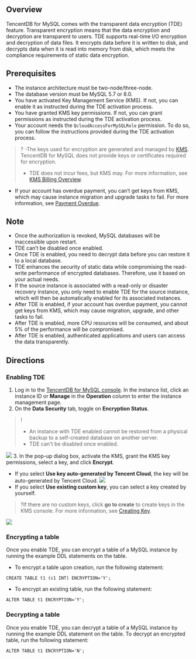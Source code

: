 ## Overview
TencentDB for MySQL comes with the transparent data encryption (TDE) feature. Transparent encryption means that the data encryption and decryption are transparent to users. TDE supports real-time I/O encryption and decryption of data files. It encrypts data before it is written to disk, and decrypts data when it is read into memory from disk, which meets the compliance requirements of static data encryption.

## Prerequisites
- The instance architecture must be two-node/three-node.
- The database version must be MySQL 5.7 or 8.0.
- You have activated Key Management Service (KMS). If not, you can enable it as instructed during the TDE activation process.
- You have granted KMS key permissions. If not, you can grant permissions as instructed during the TDE activation process.
- Your account needs the `QcloudAccessForMySQLRole` permission. To do so, you can follow the instructions provided during the TDE activation process.
>?
>-The keys used for encryption are generated and managed by [KMS](https://intl.cloud.tencent.com/document/product/1030/32774). TencentDB for MySQL does not provide keys or certificates required for encryption.
>- TDE does not incur fees, but KMS may. For more information, see [KMS Billing Overview](https://www.tencentcloud.com/document/product/1030/31966).
- If your account has overdue payment, you can’t get keys from KMS, which may cause instance migration and upgrade tasks to fail. For more information, see [Payment Overdue](https://intl.cloud.tencent.com/document/product/1030/31968).

## Note
- Once the authorization is revoked, MySQL databases will be inaccessible upon restart.
- TDE can’t be disabled once enabled.
- Once TDE is enabled, you need to decrypt data before you can restore it to a local database.
- TDE enhances the security of static data while compromising the read-write performance of encrypted databases. Therefore, use it based on your actual needs.
- If the source instance is associated with a read-only or disaster recovery instance, you only need to enable TDE for the source instance, which will then be automatically enabled for its associated instances.
- After TDE is enabled, if your account has overdue payment, you cannot get keys from KMS, which may cause migration, upgrade, and other tasks to fail.
- After TDE is enabled, more CPU resources will be consumed, and about 5% of the performance will be compromised.
- After TDE is enabled, authenticated applications and users can access the data transparently.


## Directions
### Enabling TDE
1. Log in to the [TencentDB for MySQL console](https://console.cloud.tencent.com/cdb). In the instance list, click an instance ID or **Manage** in the **Operation** column to enter the instance management page.
2. On the **Data Security** tab, toggle on **Encryption Status**.
>!
>- An instance with TDE enabled cannot be restored from a physical backup to a self-created database on another server.
>- TDE can't be disabled once enabled.
>
![](https://staticintl.cloudcachetci.com/yehe/backend-news/Sy8E698_7.png)
3. In the pop-up dialog box, activate the KMS, grant the KMS key permissions, select a key, and click **Encrypt**.
   - If you select **Use key auto-generated by Tencent Cloud**, the key will be auto-generated by Tencent Cloud.
    ![](https://staticintl.cloudcachetci.com/yehe/backend-news/ZAYi660_8.png)
   - If you select **Use existing custom key**, you can select a key created by yourself.
>?If there are no custom keys, click **go to create** to create keys in the KMS console. For more information, see [Creating Key](https://intl.cloud.tencent.com/document/product/1030/31971).
>
![](https://staticintl.cloudcachetci.com/yehe/backend-news/4xju767_9.png)


### Encrypting a table
Once you enable TDE, you can encrypt a table of a MySQL instance by running the example DDL statements on the table.
- To encrypt a table upon creation, run the following statement:
```
CREATE TABLE t1 (c1 INT) ENCRYPTION='Y';
```
- To encrypt an existing table, run the following statement:
```
ALTER TABLE t1 ENCRYPTION='Y';
```

### Decrypting a table
Once you enable TDE, you can decrypt a table of a MySQL instance by running the example DDL statement on the table.
To decrypt an encrypted table, run the following statement:
```
ALTER TABLE t1 ENCRYPTION='N';
```
